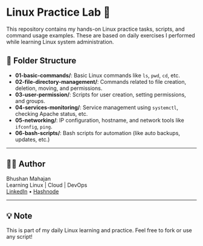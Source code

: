 # Linux Practice Lab 🐧

This repository contains my hands-on Linux practice tasks, scripts, and command usage examples. These are based on daily exercises I performed while learning Linux system administration.

## 📁 Folder Structure

- **01-basic-commands/**: Basic Linux commands like `ls`, `pwd`, `cd`, etc.
- **02-file-directory-management/**: Commands related to file creation, deletion, moving, and permissions.
- **03-user-permission/**: Scripts for user creation, setting permissions, and groups.
- **04-services-monitoring/**: Service management using `systemctl`, checking Apache status, etc.
- **05-networking/**: IP configuration, hostname, and network tools like `ifconfig`, `ping`.
- **06-bash-scripts/**: Bash scripts for automation (like auto backups, updates, etc.)

---

## 👨‍💻 Author
Bhushan Mahajan  
Learning Linux | Cloud | DevOps  
[LinkedIn](https://www.linkedin.com/in/bhushanmahajan2005) • [Hashnode](https://bhushan018.hashnode.dev)

---

## 💡 Note
This is part of my daily Linux learning and practice. Feel free to fork or use any script!
